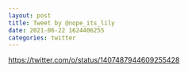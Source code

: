 ```yaml
--- 
layout: post 
title: Tweet by @nope_its_lily 
date: 2021-06-22 1624406255 
categories: twitter 
--- 
```

https://twitter.com/o/status/1407487944609255428